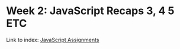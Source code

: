 # Week 2: JavaScript Recaps 3, 4 5 ETC
Link to index: [JavaScript Assignments](https://users.metropolia.fi/~onnikiv/Web-Sovelluskehitys/Week-2/Javascript/)
